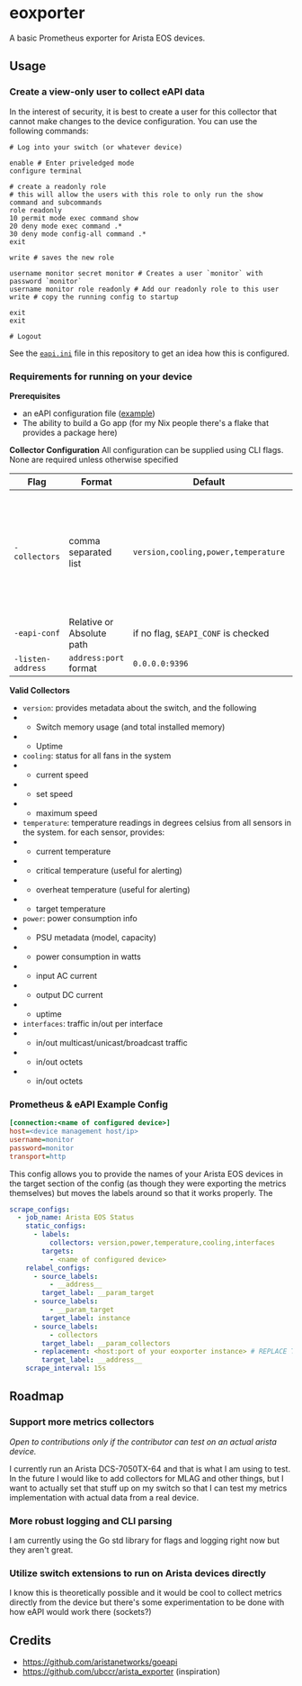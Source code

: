 # eoxporter

A basic Prometheus exporter for Arista EOS devices.

## Usage

### Create a view-only user to collect eAPI data

In the interest of security, it is best to create a user for this collector that cannot make changes to the device configuration.
You can use the following commands:

```shell
# Log into your switch (or whatever device)

enable # Enter priveledged mode
configure terminal

# create a readonly role
# this will allow the users with this role to only run the show command and subcommands
role readonly
10 permit mode exec command show
20 deny mode exec command .*
30 deny mode config-all command .*
exit

write # saves the new role

username monitor secret monitor # Creates a user `monitor` with password `monitor`
username monitor role readonly # Add our readonly role to this user
write # copy the running config to startup

exit
exit

# Logout
```

See the [`eapi.ini`](#prometheus--eapi-example-config) file in this repository to get an idea how this is configured.

### Requirements for running on your device

**Prerequisites**

- an eAPI configuration file ([example](https://github.com/aristanetworks/goeapi?tab=readme-ov-file#example-eapiconf-file))
- The ability to build a Go app (for my Nix people there's a flake that provides a package here)

**Collector Configuration**
All configuration can be supplied using CLI flags. None are required unless otherwise specified

| Flag              | Format                    | Default                             | notes                                                                               |
| ----------------- | ------------------------- | ----------------------------------- | ----------------------------------------------------------------------------------- |
| `-collectors`     | comma separated list      | `version,cooling,power,temperature` | the metrics that should be provided if the request lacks a `collectors` query param |
| `-eapi-conf`      | Relative or Absolute path | if no flag, `$EAPI_CONF` is checked | Required in flag or env form                                                        |
| `-listen-address` | `address:port` format     | `0.0.0.0:9396`                      |                                                                                     |

**Valid Collectors**

- `version`: provides metadata about the switch, and the following
- - Switch memory usage (and total installed memory)
- - Uptime
- `cooling`: status for all fans in the system
- - current speed
- - set speed
- - maximum speed
- `temperature`: temperature readings in degrees celsius from all sensors in the system. for each sensor, provides:
- - current temperature
- - critical temperature (useful for alerting)
- - overheat temperature (useful for alerting)
- - target temperature
- `power`: power consumption info
- - PSU metadata (model, capacity)
- - power consumption in watts
- - input AC current
- - output DC current
- - uptime
- `interfaces`: traffic in/out per interface
- - in/out multicast/unicast/broadcast traffic
- - in/out octets
- - in/out octets

### Prometheus & eAPI Example Config

```ini
[connection:<name of configured device>]
host=<device management host/ip>
username=monitor
password=monitor
transport=http
```

This config allows you to provide the names of your Arista EOS devices in the target section of the config (as though they were exporting the metrics themselves)
but moves the labels around so that it works properly. The

```yaml
scrape_configs:
  - job_name: Arista EOS Status
    static_configs:
      - labels:
          collectors: version,power,temperature,cooling,interfaces
        targets:
          - <name of configured device>
    relabel_configs:
      - source_labels:
          - __address__
        target_label: __param_target
      - source_labels:
          - __param_target
        target_label: instance
      - source_labels:
          - collectors
        target_label: __param_collectors
      - replacement: <host:port of your eoxporter instance> # REPLACE THIS
        target_label: __address__
    scrape_interval: 15s
```

## Roadmap

### Support more metrics collectors

_Open to contributions only if the contributor can test on an actual arista device._

I currently run an Arista DCS-7050TX-64 and that is what I am using to test. In the future I would like to add collectors for MLAG and other things, but I want to
actually set that stuff up on my switch so that I can test my metrics implementation with actual data from a real device.

### More robust logging and CLI parsing

I am currently using the Go std library for flags and logging right now but they aren't great.

### Utilize switch extensions to run on Arista devices directly

I know this is theoretically possible and it would be cool to collect metrics directly from the device but there's some experimentation to be done with how eAPI would work there (sockets?)

## Credits

- https://github.com/aristanetworks/goeapi
- https://github.com/ubccr/arista_exporter (inspiration)
